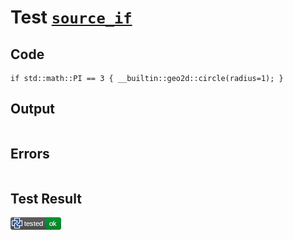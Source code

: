 # Test [`source_if`](/doc/tests/statement_usage.md#L60)

## Code

```µcad
if std::math::PI == 3 { __builtin::geo2d::circle(radius=1); }

```

## Output

```,plain
```

## Errors

```,plain
```

## Test Result

![OK](/doc/tests/.test/source_if.png)
